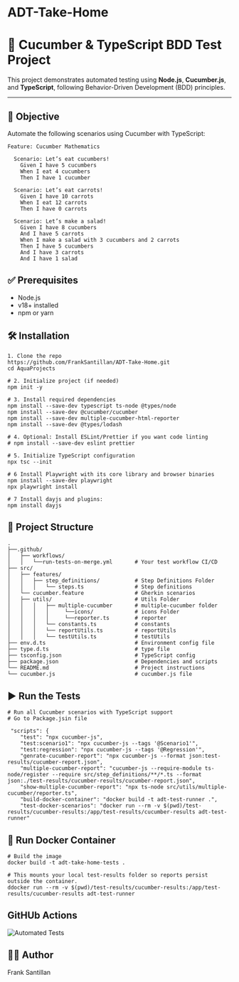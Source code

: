 # ADT-Take-Home

# 🥒 Cucumber & TypeScript BDD Test Project

This project demonstrates automated testing using **Node.js**, **Cucumber.js**, and **TypeScript**, following Behavior-Driven Development (BDD) principles.

---

## 📌 Objective

Automate the following scenarios using Cucumber with TypeScript:

```gherkin
Feature: Cucumber Mathematics

  Scenario: Let’s eat cucumbers!
    Given I have 5 cucumbers
    When I eat 4 cucumbers
    Then I have 1 cucumber

  Scenario: Let’s eat carrots!
    Given I have 10 carrots
    When I eat 12 carrots
    Then I have 0 carrots

  Scenario: Let’s make a salad!
    Given I have 8 cucumbers
    And I have 5 carrots
    When I make a salad with 3 cucumbers and 2 carrots
    Then I have 5 cucumbers
    And I have 3 carrots
    And I have 1 salad
```

## ✅ Prerequisites
 - Node.js 
 - v18+ installed
 - npm or yarn

## 🛠️ Installation

```
1. Clone the repo
https://github.com/FrankSantillan/ADT-Take-Home.git
cd AquaProjects

# 2. Initialize project (if needed)
npm init -y

# 3. Install required dependencies
npm install --save-dev typescript ts-node @types/node
npm install --save-dev @cucumber/cucumber
npm install --save-dev multiple-cucumber-html-reporter
npm install --save-dev @types/lodash

# 4. Optional: Install ESLint/Prettier if you want code linting
# npm install --save-dev eslint prettier

# 5. Initialize TypeScript configuration
npx tsc --init

# 6 Install Playwright with its core library and browser binaries
npm install --save-dev playwright
npx playwright install

# 7 Install dayjs and plugins:
npm install dayjs

```

## 📁 Project Structure
```
.
├──.github/
│   ├── workflows/
│   │   └──run-tests-on-merge.yml       # Your test workflow CI/CD
├── src/
│   ├── features/
│   │   ├── step_definitions/           # Step Definitions Folder
│   │   │   └── steps.ts                # Step definitions
│   └── cucumber.feature                # Gherkin scenarios
│   ├── utils/                          # Utils Folder
│   │   │   ├── multiple-cucumber       # multiple-cucumber folder
│   │   │   │     └──icons/             # icons Folder
│   │   │   │     └──reporter.ts        # reporter
│   │   │   └── constants.ts            # constants
│   │   │   └── reportUtils.ts          # reportUtils
│   │   │   └── testUtils.ts            # testUtils
├── env.d.ts                            # Environment config file
├── type.d.ts                           # type file
├── tsconfig.json                       # TypeScript config
├── package.json                        # Dependencies and scripts
└── README.md                           # Project instructions
└── cucumber.js                         # cucumber.js file
```

## ▶️ Run the Tests
```
# Run all Cucumber scenarios with TypeScript support
# Go to Package.jsin file

 "scripts": {
    "test": "npx cucumber-js",
    "test:scenario1": "npx cucumber-js --tags '@Scenario1'",
    "test:regression": "npx cucumber-js --tags '@Regression'",
    "genrate-cucumber-report": "npx cucumber-js --format json:test-results/cucumber-report.json",
    "multiple-cucumber-report": "cucumber-js --require-module ts-node/register --require src/step_definitions/**/*.ts --format json:./test-results/cucumber-results/cucumber-report.json",
    "show-multiple-cucumber-report": "npx ts-node src/utils/multiple-cucumber/reporter.ts",
    "build-docker-container": "docker build -t adt-test-runner .",
    "test-docker-scenarios": "docker run --rm -v $(pwd)/test-results/cucumber-results:/app/test-results/cucumber-results adt-test-runner"
```

## 🐳 Run Docker Container
```
# Build the image
docker build -t adt-take-home-tests .

# This mounts your local test-results folder so reports persist outside the container.
ddocker run --rm -v $(pwd)/test-results/cucumber-results:/app/test-results/cucumber-results adt-test-runner

```

## GitHUb Actions
![Automated Tests](https://github.com/FrankSantillan/ADT-Take-Home/actions/workflows/automated-tests.yml/badge.svg?branch=dev)


## 🧑‍💻 Author
Frank Santillan